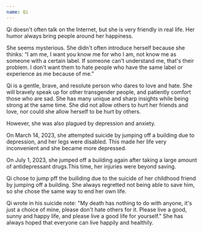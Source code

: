 ```yaml
---
name: Qi
---
```

Qi doesn't often talk on the Internet, but she is very friendly in real life. Her humor always bring people around her happiness.

She seems mysterious. She didn't often introduce herself because she thinks: “I am me, I want you know me for who I am, not know me as someone with a certain label. If someone can't understand me, that's their problem. I don't want them to hate people who have the same label or experience as me because of me.”

Qi is a gentle, brave, and resolute person who dares to love and hate. She will bravely speak up for other transgender people, and patiently comfort those who are sad. She has many unique and sharp insights while being strong at the same time. She did not allow others to hurt her friends and love, nor could she allow herself to be hurt by others.

However, she was also plagued by depression and anxiety.

On March 14, 2023, she attempted suicide by jumping off a building due to depression, and her legs were disabled. This made her life very inconvenient and she became more depressed.

On July 1, 2023, she jumped off a building again after taking a large amount of antidepressant drugs.This time, her injuries were beyond saving.

Qi chose to jump pff the builiding due to the suicide of her childhood friend by jumping off a building. She always regretted not being able to save him, so she chose the same way to end her own life.

Qi wrote in his suicide note:
"My death has nothing to do with anyone, it's just a choice of mine, please don't hate others for it. Please live a good, sunny and happy life, and please live a good life for yourself."
She has always hoped that everyone can live happily and healthily.

